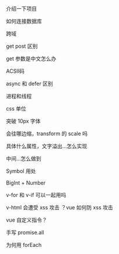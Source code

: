 介绍一下项目

如何连接数据库

跨域

get post 区别

get 参数是中文怎么办

ACSII码

async 和 defer 区别

进程和线程

css 单位

突破 10px 字体

会往哪边缩，transform 的 scale 吗

具体什么属性，文字溢出...怎么实现

中间...怎么做到

Symbol 用处

BigInt + Number

v-for 和 v-if 可以一起用吗

v-html 会遭受 xss 攻击 ？vue 如何防 xss 攻击

vue 自定义指令？

手写 promise.all

为何用 forEach
